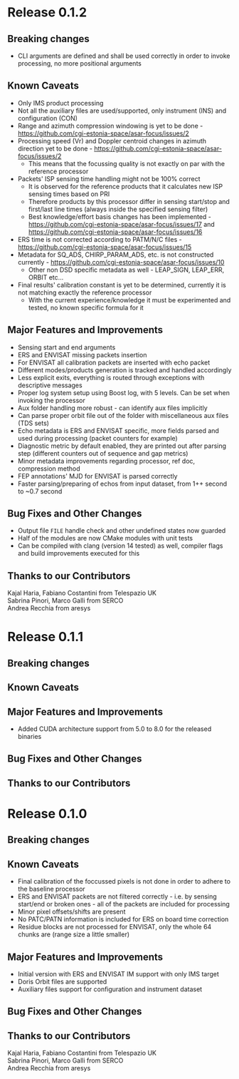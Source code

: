 # Release 0.1.2

## Breaking changes
* CLI arguments are defined and shall be used correctly in order to invoke processing, no more positional arguments

## Known Caveats
* Only IMS product processing
* Not all the auxiliary files are used/supported, only instrument (INS) and configuration (CON)
* Range and azimuth compression windowing is yet to be done - https://github.com/cgi-estonia-space/asar-focus/issues/2
* Processing speed (Vr) and Doppler centroid changes in azimuth direction yet to be done - https://github.com/cgi-estonia-space/asar-focus/issues/2
  * This means that the focussing quality is not exactly on par with the reference processor
* Packets' ISP sensing time handling might not be 100% correct
  * It is observed for the reference products that it calculates new ISP sensing times based on PRI
  * Therefore products by this processor differ in sensing start/stop and first/last line times (always inside the specified sensing filter)
  * Best knowledge/effort basis changes has been implemented - https://github.com/cgi-estonia-space/asar-focus/issues/17 and https://github.com/cgi-estonia-space/asar-focus/issues/16
* ERS time is not corrected according to PATM/N/C files - https://github.com/cgi-estonia-space/asar-focus/issues/15
* Metadata for SQ_ADS, CHIRP_PARAM_ADS, etc. is not constructed currently - https://github.com/cgi-estonia-space/asar-focus/issues/10
  * Other non DSD specific metadata as well - LEAP_SIGN, LEAP_ERR, ORBIT etc...
* Final results' calibration constant is yet to be determined, currently it is not matching exactly the reference processor
  * With the current experience/knowledge it must be experimented and tested, no known specific formula for it

## Major Features and Improvements
* Sensing start and end arguments
* ERS and ENVISAT missing packets insertion
* For ENVISAT all calibration packets are inserted with echo packet
* Different modes/products generation is tracked and handled accordingly
* Less explicit exits, everything is routed through exceptions with descriptive messages
* Proper log system setup using Boost log, with 5 levels. Can be set when invoking the processor
* Aux folder handling more robust - can identify aux files implicitly
* Can parse proper orbit file out of the folder with miscellaneous aux files (TDS sets)
* Echo metadata is ERS and ENVISAT specific, more fields parsed and used during processing (packet counters for example)
* Diagnostic metric by default enabled, they are printed out after parsing step (different counters out of sequence and gap metrics)
* Minor metadata improvements regarding processor, ref doc, compression method
* FEP annotations' MJD for ENVISAT is parsed correctly
* Faster parsing/preparing of echos from input dataset, from 1++ second to ~0.7 second

## Bug Fixes and Other Changes
* Output file `FILE` handle check and other undefined states now guarded
* Half of the modules are now CMake modules with unit tests
* Can be compiled with clang (version 14 tested) as well, compiler flags and build improvements executed for this

## Thanks to our Contributors

Kajal Haria, Fabiano Costantini from Telespazio UK\
Sabrina Pinori, Marco Galli from SERCO\
Andrea Recchia from aresys

# Release 0.1.1

## Breaking changes

## Known Caveats

## Major Features and Improvements
* Added CUDA architecture support from 5.0 to 8.0 for the released binaries

## Bug Fixes and Other Changes

## Thanks to our Contributors


# Release 0.1.0

## Breaking changes

## Known Caveats
* Final calibration of the foccussed pixels is not done in order to adhere to the baseline processor
* ERS and ENVISAT packets are not filtered correctly - i.e. by sensing start/end or broken ones - all of the packets are included for processing
* Minor pixel offsets/shifts are present
* No PATC/PATN information is included for ERS on board time correction
* Residue blocks are not processed for ENVISAT, only the whole 64 chunks are (range size a little smaller)

## Major Features and Improvements
* Initial version with ERS and ENVISAT IM support with only IMS target
* Doris Orbit files are supported
* Auxiliary files support for configuration and instrument dataset

## Bug Fixes and Other Changes

## Thanks to our Contributors

Kajal Haria, Fabiano Costantini from Telespazio UK\
Sabrina Pinori, Marco Galli from SERCO\
Andrea Recchia from aresys
